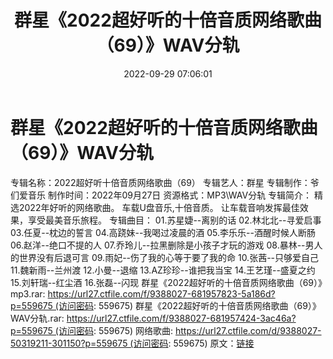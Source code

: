 ﻿---
title: 群星《2022超好听的十倍音质网络歌曲（69）》WAV分轨
date: 2022-09-29 07:06:01
categories: WAV车载音乐、镜像
tags: 华语中文
---
# 群星《2022超好听的十倍音质网络歌曲（69）》WAV分轨

专辑名称：2022超好听十倍音质网络歌曲（69）
专辑艺人：群星
专辑制作：爷们爱音乐
制作时间：2022年09月27日
资源格式：MP3\WAV分轨
专辑简介：
精选2022年好听的网络歌曲。
车载U盘音乐,十倍音质。
让车载音响发挥最佳效果，享受最美音乐旅程。
专辑曲目：
01.苏星婕--离别的话
02.林北北--寻爱启事
03.任夏--枕边的誓言
04.高跷妹--我喝过凌晨的酒
05.李乐乐--酒醒时候人断肠
06.赵洋--绝口不提的人
07.乔玲儿--拉黑删除是小孩子才玩的游戏
08.暴林--男人的世界没有后退可言
09.雨妃--伤了我的心等于要了我的命
10.张茜--只够爱自己
11.魏新雨--兰州渡
12.小曼--退缩
13.AZ珍珍--谁把我当宝
14.王艺瑾--盛夏之约
15.刘轩瑞--红尘酒
16.张磊--闪现
群星《2022超好听的十倍音质网络歌曲（69）》mp3.rar: https://url27.ctfile.com/f/9388027-681957823-5a186d?p=559675 (访问密码:
559675)
群星《2022超好听的十倍音质网络歌曲（69）》WAV分轨.rar: https://url27.ctfile.com/f/9388027-681957424-3ac46a?p=559675 (访问密码:
559675)
网络歌曲: https://url27.ctfile.com/d/9388027-50319211-301150?p=559675 (访问密码:
559675)
原文：[链接](https://blog.sina.com.cn/s/blog_1647c7e7601030znu.html)